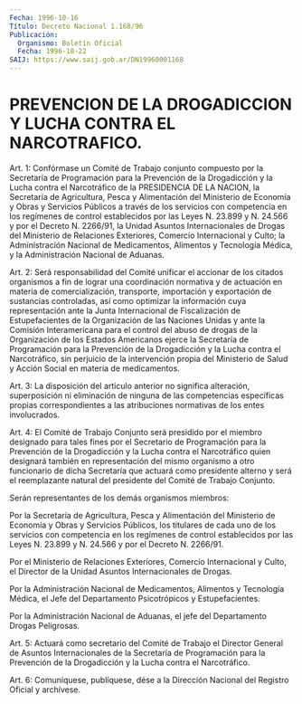 ```yaml
---
Fecha: 1996-10-16
Título: Decreto Nacional 1.168/96
Publicación:
  Organismo: Boletín Oficial
  Fecha: 1996-10-22
SAIJ: https://www.saij.gob.ar/DN19960001168
---
```

# PREVENCION DE LA DROGADICCION Y LUCHA CONTRA EL NARCOTRAFICO.

<a id="1"></a>
Art. 1: Confórmase un Comité de Trabajo conjunto compuesto por la Secretaría de Programación para la Prevención de la Drogadicción y la Lucha contra el Narcotráfico  de  la PRESIDENCIA DE LA NACION, la Secretaría de Agricultura, Pesca y Alimentación  del  Ministerio de  Economía y Obras y Servicios Públicos a través de los servicios con competencia  en  los  regímenes de control establecidos por las Leyes N. 23.899 y N. 24.566 y  por el Decreto N. 2266/91, la Unidad Asuntos  Internacionales  de  Drogas del Ministerio  de  Relaciones Exteriores,  Comercio  Internacional  y  Culto;  la  Administración Nacional de Medicamentos,  Alimentos  y  Tecnología  Médica,  y  la Administración Nacional de Aduanas.

<a id="2"></a>
Art.  2:  Será responsabilidad del Comité unificar el accionar de los citados organismos a fin de lograr una coordinación normativa y de actuación en materia de comercialización, transporte, importación y  exportación  de  sustancias  controladas,  así  como optimizar    la  información  cuya  representación  ante  la  Junta Internacional de Fiscalización de Estupefacientes de la Organización de las Naciones Unidas y ante la Comisión Interamericana para el control del abuso de drogas de la Organización de  los  Estados  Americanos  ejerce  la Secretaría de Programación  para  la  Prevención  de la Drogadicción y  la  Lucha contra el Narcotráfico, sin perjuicio de la intervención propia del Ministerio  de  Salud y Acción Social en  materia  de  medicamentos.

<a id="3"></a>
Art.  3:  La  disposición  del  artículo  anterior  no  significa alteración,  superposición    ni  eliminación  de  ninguna  de  las competencias específicas propias correspondientes a las atribuciones normativas de los entes involucrados.

<a id="4"></a>
Art.  4:  El Comité de Trabajo Conjunto  será  presidido  por  el miembro designado para tales fines por el Secretario de Programación  para  la  Prevención  de  la  Drogadicción y la Lucha contra  el Narcotráfico quien designará también  en  representación del mismo  organismo  a  otro  funcionario  de dicha Secretaría que actuará como presidente alterno y será el reemplazante  natural del presidente del Comité de Trabajo Conjunto.

Serán  representantes    de  los  demás  organismos  miembros:

Por   la  Secretaría  de  Agricultura,  Pesca  y  Alimentación  del Ministerio  de Economía y Obras y Servicios Públicos, los titulares de cada uno de  los  servicios  con competencia en los regímenes de control establecidos por las Leyes N. 23.899 y N. 24.566 y por el Decreto N. 2266/91.

Por el Ministerio de Relaciones Exteriores, Comercio  Internacional y Culto, el Director de la Unidad Asuntos Internacionales de Drogas.

Por  la  Administración  Nacional  de  Medicamentos,  Alimentos   y Tecnología   Médica,  el  Jefe  del  Departamento  Psicotrópicos  y Estupefacientes.

Por la Administración Nacional de Aduanas, el jefe del Departamento Drogas Peligrosas.

<a id="5"></a>
Art. 5: Actuará  como secretario del Comité de Trabajo el Director General de Asuntos Internacionales de la Secretaría de Programación para  la Prevención  de  la  Drogadicción  y  la  Lucha  contra  el Narcotráfico.

<a id="6"></a>
Art. 6: Comuníquese, publíquese,  dése a la Dirección Nacional del Registro Oficial y archívese.